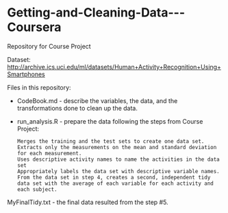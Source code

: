# Getting-and-Cleaning-Data---Coursera
Repository for Course Project

Dataset: http://archive.ics.uci.edu/ml/datasets/Human+Activity+Recognition+Using+Smartphones

Files in this repository:

* CodeBook.md - describe the variables, the data, and the transformations done to clean up the data.
* run_analysis.R - prepare the data following the steps from Course Project:

      Merges the training and the test sets to create one data set.
      Extracts only the measurements on the mean and standard deviation for each measurement.
      Uses descriptive activity names to name the activities in the data set
      Appropriately labels the data set with descriptive variable names.
      From the data set in step 4, creates a second, independent tidy data set with the average of each variable for each activity and each subject.
      
 MyFinalTidy.txt - the final data resulted from the step #5.
